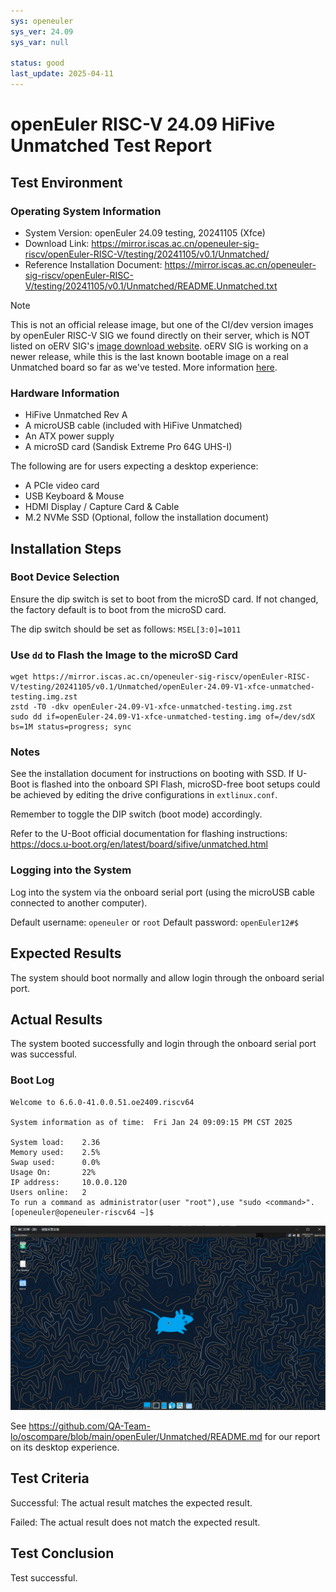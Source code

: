 ```yaml
---
sys: openeuler
sys_ver: 24.09
sys_var: null

status: good
last_update: 2025-04-11
---
```


# openEuler RISC-V 24.09 HiFive Unmatched Test Report

## Test Environment

### Operating System Information

- System Version: openEuler 24.09 testing, 20241105 (Xfce)
- Download Link: https://mirror.iscas.ac.cn/openeuler-sig-riscv/openEuler-RISC-V/testing/20241105/v0.1/Unmatched/
- Reference Installation Document: https://mirror.iscas.ac.cn/openeuler-sig-riscv/openEuler-RISC-V/testing/20241105/v0.1/Unmatched/README.Unmatched.txt

> [!NOTE]
> This is not an official release image, but one of the CI/dev version images by openEuler RISC-V SIG we found directly on their server, which is NOT listed on oERV SIG's [image download website](https://images.oerv.ac.cn/).
> oERV SIG is working on a newer release, while this is the last known bootable image on a real Unmatched board so far as we've tested.
> More information [here](https://github.com/ruyisdk/support-matrix/issues/228#issuecomment-2785789283).

### Hardware Information

- HiFive Unmatched Rev A
- A microUSB cable (included with HiFive Unmatched)
- An ATX power supply
- A microSD card (Sandisk Extreme Pro 64G UHS-I)

The following are for users expecting a desktop experience:
- A PCIe video card
- USB Keyboard & Mouse
- HDMI Display / Capture Card & Cable
- M.2 NVMe SSD (Optional, follow the installation document)

## Installation Steps

### Boot Device Selection

Ensure the dip switch is set to boot from the microSD card. If not changed, the factory default is to boot from the microSD card.

The dip switch should be set as follows: `MSEL[3:0]=1011`

### Use `dd` to Flash the Image to the microSD Card

```shell
wget https://mirror.iscas.ac.cn/openeuler-sig-riscv/openEuler-RISC-V/testing/20241105/v0.1/Unmatched/openEuler-24.09-V1-xfce-unmatched-testing.img.zst
zstd -T0 -dkv openEuler-24.09-V1-xfce-unmatched-testing.img.zst
sudo dd if=openEuler-24.09-V1-xfce-unmatched-testing.img of=/dev/sdX bs=1M status=progress; sync
```

### Notes

See the installation document for instructions on booting with SSD. If U-Boot is flashed into the onboard SPI Flash, microSD-free boot setups could be achieved by editing the drive configurations in `extlinux.conf`.

Remember to toggle the DIP switch (boot mode) accordingly.

Refer to the U-Boot official documentation for flashing instructions: https://docs.u-boot.org/en/latest/board/sifive/unmatched.html

### Logging into the System

Log into the system via the onboard serial port (using the microUSB cable connected to another computer).

Default username: `openeuler` or `root`
Default password: `openEuler12#$`

## Expected Results

The system should boot normally and allow login through the onboard serial port.

## Actual Results

The system booted successfully and login through the onboard serial port was successful.

### Boot Log

```log
Welcome to 6.6.0-41.0.0.51.oe2409.riscv64

System information as of time:  Fri Jan 24 09:09:15 PM CST 2025

System load:    2.36
Memory used:    2.5%
Swap used:      0.0%
Usage On:       22%
IP address:     10.0.0.120
Users online:   2
To run a command as administrator(user "root"),use "sudo <command>".
[openeuler@openeuler-riscv64 ~]$
```

![](image/2025-01-24-21-44-34.png)

See https://github.com/QA-Team-lo/oscompare/blob/main/openEuler/Unmatched/README.md for our report on its desktop experience.

## Test Criteria

Successful: The actual result matches the expected result.

Failed: The actual result does not match the expected result.

## Test Conclusion

Test successful.

